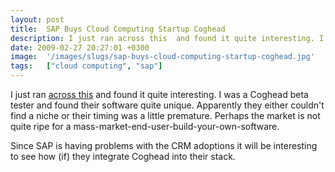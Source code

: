 ```yaml
---
layout: post
title:  SAP Buys Cloud Computing Startup Coghead
description: I just ran across this  and found it quite interesting. I was a Coghead beta tester and found their software quite unique. Apparently they either couldnt find a niche or their timing was a little premature. Perhaps the market is not quite ripe for a mass-market-end-user-build-your-own-software. Since SAP is having problems with the CRM adoptions it will be interesting to see how (if) they integrate Coghead into their stack.
date: 2009-02-27 20:27:01 +0300
image:  '/images/slugs/sap-buys-cloud-computing-startup-coghead.jpg'
tags:   ["cloud computing", "sap"]
---
```

<p>I just ran <a href="http://www.informationweek.com/news/services/saas/showArticle.jhtml?articleID=214502010&subSection=Business+Intelligence" target="_blank">across this</a> and found it quite interesting. I was a Coghead beta tester and found their software quite unique. Apparently they either couldn't find a niche or their timing was a little premature. Perhaps the market is not quite ripe for a mass-market-end-user-build-your-own-software.</p>
<p>Since SAP is having problems with the CRM adoptions it will be interesting to see how (if) they integrate Coghead into their stack.</p>


